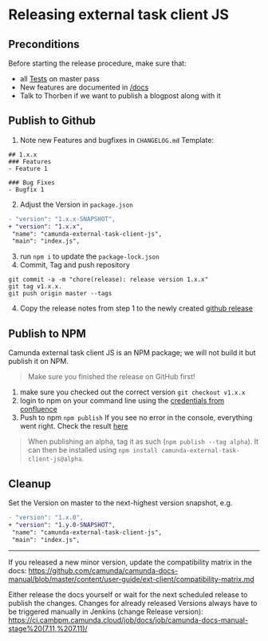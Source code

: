 # Releasing external task client JS

## Preconditions
Before starting the release procedure, make sure that:
 - all [Tests](https://travis-ci.org/camunda/camunda-external-task-client-js/branches) on master pass
 - New features are documented in [/docs](https://github.com/camunda/camunda-external-task-client-js/tree/master/docs)
 - Talk to Thorben if we want to publish a blogpost along with it

## Publish to Github
1. Note new Features and bugfixes in `CHANGELOG.md`
Template:
```
## 1.x.x
### Features
- Feature 1

### Bug Fixes
- Bugfix 1
```

2. Adjust the Version in `package.json`
```diff
- "version": "1.x.x-SNAPSHOT",
+ "version": "1.x.x",
 "name": "camunda-external-task-client-js",
 "main": "index.js",
```

3. run `npm i` to update the `package-lock.json`
4. Commit, Tag and push repository
 ```
 git commit -a -m "chore(release): release version 1.x.x"
 git tag v1.x.x.
 git push origin master --tags
 ```
4. Copy the release notes from step 1 to the newly created [github release](https://github.com/camunda/camunda-external-task-client-js/releases)

## Publish to NPM
Camunda external task client JS is an NPM package; we will not build it but publish it on NPM.
> Make sure you finished the release on GitHub first!

 1. make sure you checked out the correct version
 `git checkout v1.x.x`
 2. login to npm on your command line using the [credentials from confluence](https://app.camunda.com/confluence/display/camBPM/NPM)
 3. Push to npm
 `npm publish`
 If you see no error in the console, everything went right. Check the result [here](https://www.npmjs.com/package/camunda-external-task-client-js)
 > When publishing an alpha, tag it as such (`npm publish --tag alpha`). It can then be installed using `npm install camunda-external-task-client-js@alpha`. 

## Cleanup
Set the Version on master to the next-highest version snapshot, e.g.
```diff
- "version": "1.x.0",
+ "version": "1.y.0-SNAPSHOT",
 "name": "camunda-external-task-client-js",
 "main": "index.js",
```

---

If you released a new minor version, update the compatibility matrix in the docs: https://github.com/camunda/camunda-docs-manual/blob/master/content/user-guide/ext-client/compatibility-matrix.md

Either release the docs yourself or wait for the next scheduled release to publish the changes. Changes for already released Versions always have to be triggered manually in Jenkins (change Release version): https://ci.cambpm.camunda.cloud/job/docs/job/camunda-docs-manual-stage%20(7.11,%207.11)/
